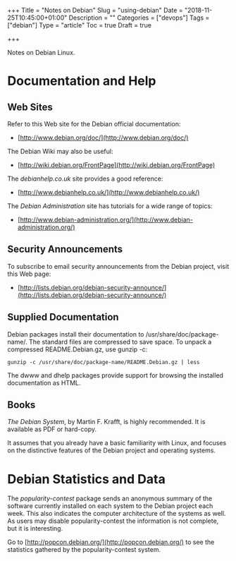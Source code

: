 +++
Title = "Notes on Debian"
Slug = "using-debian"
Date = "2018-11-25T10:45:00+01:00"
Description = ""
Categories = ["devops"]
Tags = ["debian"]
Type = "article"
Toc = true
Draft = true

+++

Notes on Debian Linux.

<!--more-->

# Documentation and Help

## Web Sites

Refer to this Web site for the Debian official documentation:

- [http://www.debian.org/doc/](http://www.debian.org/doc/)

The Debian Wiki may also be useful:

- [http://wiki.debian.org/FrontPage](http://wiki.debian.org/FrontPage)

The _debianhelp.co.uk_ site provides a good reference:

- [http://www.debianhelp.co.uk/](http://www.debianhelp.co.uk/)

The _Debian Administration_ site has tutorials for a wide range of topics:

- [http://www.debian-administration.org/](http://www.debian-administration.org/)

## Security Announcements

To subscribe to email security announcements from the Debian project, visit this Web page:

- [http://lists.debian.org/debian-security-announce/](http://lists.debian.org/debian-security-announce/)

## Supplied Documentation

Debian packages install their documentation to /usr/share/doc/package-name/. The standard files are compressed to save space. To unpack a compressed README.Debian.gz, use gunzip -c:

    gunzip -c /usr/share/doc/package-name/README.Debian.gz | less

The dwww and dhelp packages provide support for browsing the installed documentation as HTML.

## Books

_The Debian System_, by Martin F. Krafft, is highly recommended. It is available as PDF or hard-copy.

It assumes that you already have a basic familiarity with Linux, and focuses on the distinctive features of the Debian project and operating systems.

# Debian Statistics and Data

The _popularity-contest_ package sends an anonymous summary of the software currently installed on each system to the Debian project each week. This also indicates the computer architecture of the systems as well. As users may disable popularity-contest the information is not complete, but it is interesting.

Go to [http://popcon.debian.org/](http://popcon.debian.org/) to see the statistics gathered by the popularity-contest system.
